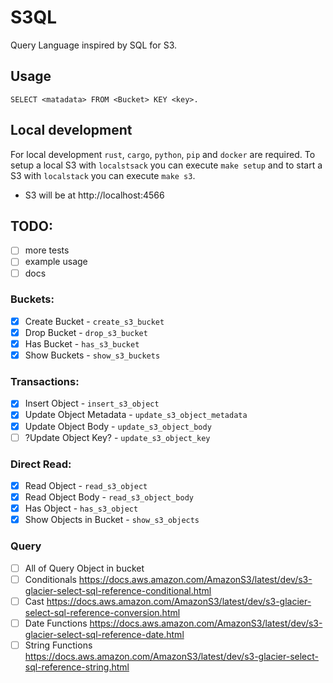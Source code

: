 # S3QL

Query Language inspired by SQL for S3.

## Usage

```
SELECT <matadata> FROM <Bucket> KEY <key>.
```

## Local development
For local development `rust`, `cargo`, `python`, `pip` and `docker` are required. To setup a local S3 with `localstsack` you can execute `make setup` and to start a S3 with `localstack` you can execute `make s3`.

* S3 will be at http://localhost:4566

## TODO:
- [ ] more tests
- [ ] example usage
- [ ] docs

### Buckets:
- [x] Create Bucket - `create_s3_bucket`
- [x] Drop Bucket - `drop_s3_bucket`
- [x] Has Bucket - `has_s3_bucket`
- [x] Show Buckets - `show_s3_buckets`

### Transactions:
- [x] Insert Object - `insert_s3_object`
- [x] Update Object Metadata - `update_s3_object_metadata`
- [x] Update Object Body - `update_s3_object_body`
- [ ] ?Update Object Key? - `update_s3_object_key`

### Direct Read:
- [x] Read Object - `read_s3_object`
- [x] Read Object Body - `read_s3_object_body`
- [x] Has Object - `has_s3_object`
- [x] Show Objects in Bucket - `show_s3_objects`

### Query
- [ ] All of Query Object in bucket
- [ ] Conditionals https://docs.aws.amazon.com/AmazonS3/latest/dev/s3-glacier-select-sql-reference-conditional.html
- [ ] Cast https://docs.aws.amazon.com/AmazonS3/latest/dev/s3-glacier-select-sql-reference-conversion.html
- [ ] Date Functions https://docs.aws.amazon.com/AmazonS3/latest/dev/s3-glacier-select-sql-reference-date.html
- [ ] String Functions https://docs.aws.amazon.com/AmazonS3/latest/dev/s3-glacier-select-sql-reference-string.html